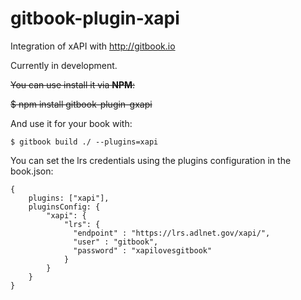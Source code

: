 gitbook-plugin-xapi
===================

Integration of xAPI with http://gitbook.io

Currently in development.

~~You can use install it via **NPM**:~~

~~$ npm install gitbook-plugin-gxapi~~


And use it for your book with:

```
$ gitbook build ./ --plugins=xapi
```

You can set the lrs credentials using the plugins configuration in the book.json:

```
{
    plugins: ["xapi"],
    pluginsConfig: {
        "xapi": {
            "lrs": {
			  "endpoint" : "https://lrs.adlnet.gov/xapi/",
			  "user" : "gitbook",
			  "password" : "xapilovesgitbook"
			}
        }
    }
}
```
